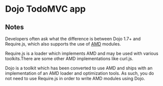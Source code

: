 # Dojo TodoMVC app

## Notes

Developers often ask what the difference is between Dojo 1.7+ and Require.js, which also supports the use of [AMD](https://github.com/amdjs/amdjs-api/wiki/AMD) modules.

Require.js is a loader which implements AMD and may be used with various toolkits.There are some other AMD implementations like curl.js. 

Dojo is a toolkit which has been converted to use AMD and ships with an implementation of an AMD loader and optimization tools. As such, you do not need to use Require.js in order to write AMD modules using Dojo.


